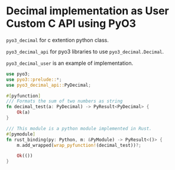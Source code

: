 # Decimal implementation as User Custom C API using PyO3

`pyo3_decimal` for c extention python class.

`pyo3_decimal_api` for pyo3 libraries to use `pyo3_decimal.Decimal`.

`pyo3_decimal_user` is an example of implementation.

``` rust
use pyo3;
use pyo3::prelude::*;
use pyo3_decimal_api::PyDecimal;

#[pyfunction]
/// Formats the sum of two numbers as string
fn decimal_test(a: PyDecimal) -> PyResult<PyDecimal> {
    Ok(a)
}

/// This module is a python module implemented in Rust.
#[pymodule]
fn rust_binding(py: Python, m: &PyModule) -> PyResult<()> {
    m.add_wrapped(wrap_pyfunction!(decimal_test))?;

    Ok(())
}
```
